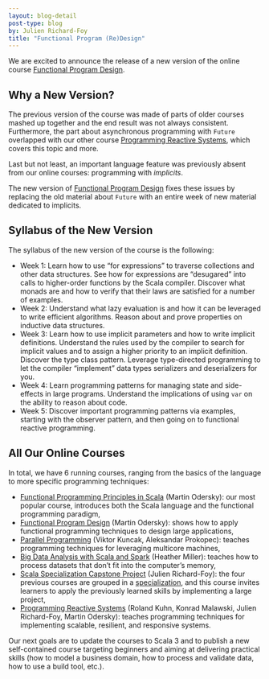 ```yaml
---
layout: blog-detail
post-type: blog
by: Julien Richard-Foy
title: "Functional Program (Re)Design"
---
```


We are excited to announce the release of a new version of the online course
[Functional Program Design].

## Why a New Version?

The previous version of the course was made of parts of older courses mashed
up together and the end result was not always consistent. Furthermore, the
part about asynchronous programming with `Future` overlapped with our other
course [Programming Reactive Systems], which covers this topic and more.

Last but not least, an important language feature was previously absent from our
online courses: programming with _implicits_.

The new version of [Functional Program Design] fixes these issues by replacing
the old material about `Future` with an entire week of new material dedicated to
implicits.

## Syllabus of the New Version

The syllabus of the new version of the course is the following:

- Week 1: Learn how to use “for expressions” to traverse collections and other data
  structures. See how for expressions are “desugared” into calls to higher-order
  functions by the Scala compiler. Discover what monads are and how to verify that
  their laws are satisfied for a number of examples.
- Week 2: Understand what lazy evaluation is and how it can be leveraged to write
  efficient algorithms. Reason about and prove properties on inductive data structures.
- Week 3: Learn how to use implicit parameters and how to write implicit definitions.
  Understand the rules used by the compiler to search for implicit values and to
  assign a higher priority to an implicit definition. Discover the type class pattern.
  Leverage type-directed programming to let the compiler “implement” data types
  serializers and deserializers for you.
- Week 4: Learn programming patterns for managing state and side-effects in large
  programs. Understand the implications of using `var` on the ability to reason about
  code.
- Week 5: Discover important programming patterns via examples, starting with the
  observer pattern, and then going on to functional reactive programming.

## All Our Online Courses

In total, we have 6 running courses, ranging from the basics of the language to more specific
programming techniques:

- [Functional Programming Principles in Scala] (Martin Odersky): our most popular course,
  introduces both the Scala language and the functional programming paradigm,
- [Functional Program Design] (Martin Odersky): shows how to apply functional programming
  techniques to design large applications,
- [Parallel Programming] (Viktor Kuncak, Aleksandar Prokopec): teaches programming techniques
  for leveraging multicore machines,
- [Big Data Analysis with Scala and Spark] (Heather Miller): teaches how to process datasets
  that don’t fit into the computer’s memory,
- [Scala Specialization Capstone Project] (Julien Richard-Foy): the four previous courses
  are grouped in a [specialization], and this course invites learners to apply the previously
  learned skills by implementing a large project,
- [Programming Reactive Systems] (Roland Kuhn, Konrad Malawski, Julien Richard-Foy, Martin
  Odersky): teaches programming techniques for implementing scalable, resilient, and responsive systems.

Our next goals are to update the courses to Scala 3 and to publish a new self-contained
course targeting beginners and aiming at delivering practical skills (how to model a
business domain, how to process and validate data, how to use a build tool, etc.).

[Functional Programming Principles in Scala]: https://www.coursera.org/learn/progfun1
[Functional Program Design]: https://www.coursera.org/learn/progfun2
[Parallel Programming]: https://www.coursera.org/learn/parprog1
[Big Data Analysis with Scala and Spark]: https://www.coursera.org/learn/scala-spark-big-data
[Scala Specialization Capstone Project]: https://www.coursera.org/learn/scala-capstone/
[specialization]: https://www.coursera.org/specializations/scala
[Programming Reactive Systems]: https://www.edx.org/course/programming-reactive-systems
